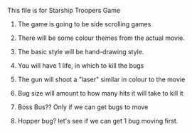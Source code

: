 This file is for Starship Troopers Game

1. The game is going to be side scrolling games

2. There will be some colour themes from the actual movie.

3. The basic style will be hand-drawing style.

4. You will have 1 life, in which to kill the bugs

5. The gun will shoot a "laser" similar in colour to the movie

6. Bug size will amount to how many hits it will take to kill it

7. Boss Bus?? Only if we can get bugs to move

8. Hopper bug? let's see if we can get 1 bug moving first.
